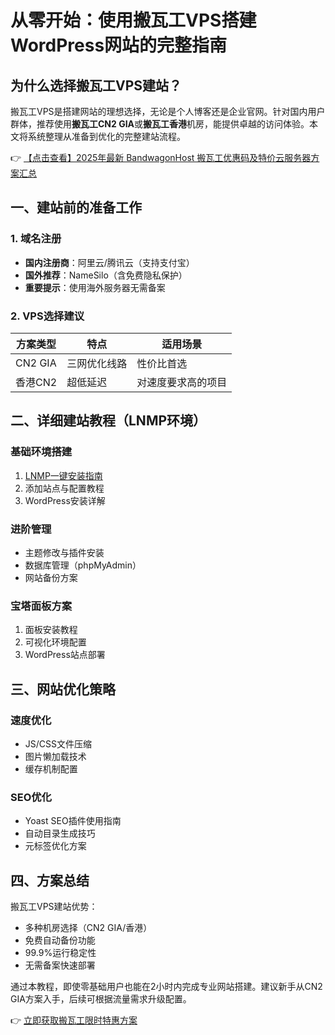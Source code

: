# 从零开始：使用搬瓦工VPS搭建WordPress网站的完整指南

## 为什么选择搬瓦工VPS建站？

搬瓦工VPS是搭建网站的理想选择，无论是个人博客还是企业官网。针对国内用户群体，推荐使用**搬瓦工CN2 GIA**或**搬瓦工香港**机房，能提供卓越的访问体验。本文将系统整理从准备到优化的完整建站流程。

👉 [【点击查看】2025年最新 BandwagonHost 搬瓦工优惠码及特价云服务器方案汇总](https://bit.ly/banwagon)

## 一、建站前的准备工作

### 1. 域名注册
- **国内注册商**：阿里云/腾讯云（支持支付宝）
- **国外推荐**：NameSilo（含免费隐私保护）
- **重要提示**：使用海外服务器无需备案

### 2. VPS选择建议
| 方案类型 | 特点 | 适用场景 |
|---------|------|---------|
| CN2 GIA | 三网优化线路 | 性价比首选 |
| 香港CN2 | 超低延迟 | 对速度要求高的项目 |

## 二、详细建站教程（LNMP环境）

### 基础环境搭建
1. [LNMP一键安装指南](https://bit.ly/banwagon)
2. 添加站点与配置教程
3. WordPress安装详解

### 进阶管理
- 主题修改与插件安装
- 数据库管理（phpMyAdmin）
- 网站备份方案

### 宝塔面板方案
1. 面板安装教程
2. 可视化环境配置
3. WordPress站点部署

## 三、网站优化策略

### 速度优化
- JS/CSS文件压缩
- 图片懒加载技术
- 缓存机制配置

### SEO优化
- Yoast SEO插件使用指南
- 自动目录生成技巧
- 元标签优化方案

## 四、方案总结

搬瓦工VPS建站优势：
- 多种机房选择（CN2 GIA/香港）
- 免费自动备份功能
- 99.9%运行稳定性
- 无需备案快速部署

通过本教程，即使零基础用户也能在2小时内完成专业网站搭建。建议新手从CN2 GIA方案入手，后续可根据流量需求升级配置。

👉 [立即获取搬瓦工限时特惠方案](https://bit.ly/banwagon)